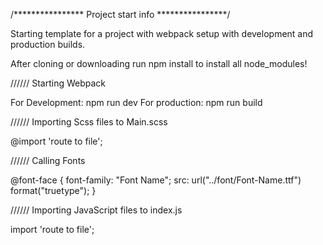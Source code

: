 /**************** Project start info ****************/

Starting template for a project with webpack setup with development and production builds.

After cloning or downloading run npm install to install all node_modules!

////// Starting Webpack

For Development: npm run dev
For production: npm run build

////// Importing Scss files to Main.scss

@import 'route to file';

////// Calling Fonts

@font-face {
font-family: "Font Name";
src: url("../font/Font-Name.ttf") format("truetype");
}

////// Importing JavaScript files to index.js

import 'route to file';
